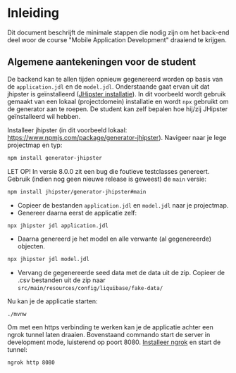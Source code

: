 # Inleiding

Dit document beschrijft de minimale stappen die nodig zijn om het back-end deel woor de course "Mobile Application Development" draaiend te krijgen.

## Algemene aantekeningen voor de student

De backend kan te allen tijden opnieuw gegenereerd worden op basis van de `application.jdl` en de `model.jdl`. Onderstaande gaat ervan uit dat jhipster is geïnstalleerd ([JHipster installatie](https://www.jhipster.tech/installation/)). In dit voorbeeld wordt gebruik gemaakt van een lokaal (projectdomein) installatie en wordt `npx` gebruikt om de generator aan te roepen. De student kan zelf bepalen hoe hij/zij JHipster geïnstalleerd wil hebben.

Installeer jhipster (in dit voorbeeld lokaal: https://www.npmjs.com/package/generator-jhipster). Navigeer naar je lege projectmap en typ:

```bash
npm install generator-jhipster
```

LET OP! In versie 8.0.0 zit een bug die foutieve testclasses genereert. Gebruik (indien nog geen nieuwe release is geweest) de `main` versie:

```bash
npm install jhipster/generator-jhipster#main
```

- Copieer de bestanden `application.jdl` en `model.jdl` naar je projectmap.
- Genereer daarna eerst de applicatie zelf:

```bash
npx jhipster jdl application.jdl
```

- Daarna genereerd je het model en alle verwante (al gegenereerde) objecten.

```bash
npx jhipster jdl model.jdl
```

- Vervang de gegenereerde seed data met de data uit de zip. Copieer de .csv bestanden uit de zip naar `src/main/resources/config/liquibase/fake-data/`

Nu kan je de applicatie starten:

```
./mvnw
```

Om met een https verbinding te werken kan je de applicatie achter een ngrok tunnel laten draaien. Bovenstaand commando start de server in development mode, luisterend op poort 8080. [Installeer ngrok](https://ngrok.com/docs/getting-started/) en start de tunnel:

```bash
ngrok http 8080
```
